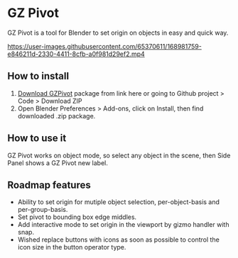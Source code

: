 # GZ Pivot
GZ Pivot is a tool for Blender to set origin on objects in easy and quick way.


https://user-images.githubusercontent.com/65370611/168981759-e846211d-2330-4411-8cfb-a0f981d29ef2.mp4


## How to install
1. [Download GZPivot](https://github.com/AlbertoGZ-dev/GZ_Pivot/archive/refs/heads/master.zip) package from link here or going to Github project > Code > Download ZIP
2. Open Blender Preferences > Add-ons, click on Install, then find downloaded .zip package.


## How to use it
GZ Pivot works on object mode, so select any object in the scene, then Side Panel shows a GZ Pivot new label.


## Roadmap features
- Ability to set origin for mutiple object selection, per-object-basis and per-group-basis.
- Set pivot to bounding box edge middles.
- Add interactive mode to set origin in the viewport by gizmo handler with snap.
- Wished replace buttons with icons as soon as possible to control the icon size in the button operator type.
